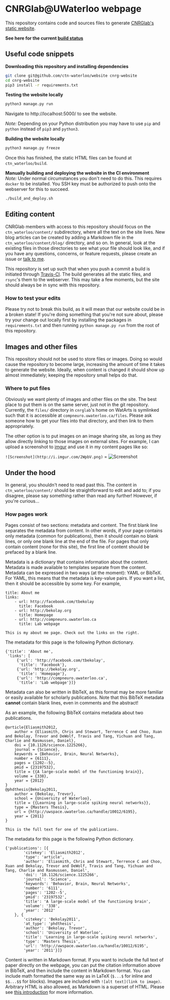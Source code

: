 CNRGlab@UWaterloo webpage
=========================

This repository contains code and sources files
to generate [CNRGlab's static website](http://compneuro.uwaterloo.ca/).

**See here for the current [build status](https://ctnsrv-vm.uwaterloo.ca/cnrg-website-webhook/status)**

Useful code snippets
--------------------

**Downloading this repository and installing dependencies**  
```sh
git clone git@github.com/ctn-waterloo/website cnrg-website
cd cnrg-website
pip3 install -r requirements.txt
```

**Testing the website locally**  
```sh
python3 manage.py run
```
Navigate to http://localhost:5000/ to see the website.

*Note:* Depending on your Python distribution you may have to use
`pip` and `python` instead of `pip3` and `python3`.

**Building the website locally**  
```sh
python3 manage.py freeze
```
Once this has finished,
the static HTML files can be found at `ctn_waterloo/build`.

**Manually building and deploying the website in the CI environment**  
*Note:* Under normal circumstances you don't need to do this.
This requires `docker` to be installed.
You SSH key must be authorized
to push onto the webserver for this to succeed.
```sh
./build_and_deploy.sh
```



Editing content
---------------

CNRGlab members with access to this repository
should focus on the `ctn_waterloo/content/` subdirectory,
where all the text on the site lives.
New blog articles can be created by adding
a Markdown file in the `ctn_waterloo/content/blog/` directory,
and so on. In general, look at the existing
files in those directories to see what your file
should look like, and if you have any questions, concerns,
or feature requests, please create an issue
or [talk to me](mailto:tbekolay@gmail.com).

This repository is set up such that when you
push a commit a build is initiated through
[Travis-CI](https://travis-ci.org/ctn-waterloo/website).
The build generates all the static files,
and ``rsync``'s them to the webserver.
This may take a few moments,
but the site should always be in sync with this repository.

### How to test your edits

Please try not to break this build,
as it will mean that our website could be in a broken state!
If you're doing something that you're not sure about,
please try your change out locally first
by installing the packages in `requirements.txt`
and then running `python manage.py run`
from the root of this repository.

Images and other files
----------------------

This repository should not be used to store
files or images. Doing so would cause the repository
to become large, increasing the amount of time
it takes to generate the website.
Ideally, when content is changed it should show up
almost immediately; keeping the repository
small helps do that.

### Where to put files

Obviously we want plenty of images and other files on the site.
The best place to put them is on the same server,
just not in the git repository.
Currently, the `files/` directory
in `cnrglab`'s home on WatArts
is symlinked such that it is accessible
at `compneuro.uwaterloo.ca/files`.
Please ask someone how to get your files
into that directory, and then link
to them appropriately.

The other option is to put images on an image sharing site,
as long as they allow directly linking to those images on external sites.
For example, I can upload a screenshot to [imgur](http://imgur.com/)
and use it in my content pages like so:

`![Screenshot](http://i.imgur.com/2WpbV.png)` = ![Screenshot](http://i.imgur.com/2WpbV.png)

Under the hood
--------------

In general, you shouldn't need to read past this.
The content in `ctn_waterloo/content/` should be straightforward
to edit and add to; if you disagree,
please say something rather than read any further!
However, if you're curious...

### How pages work

Pages consist of two sections: metadata and content.
The first blank line separates the metadata from content.
In other words, if your page contains only metadata
(common for publications), then it should contain no blank lines,
or only one blank line at the end of the file.
For pages that only contain content (none for this site),
the first line of content should be prefaced by a blank line.

Metadata is a dictionary that contains
information about the content.
Metadata is made available to templates separate from the content.
Metadata can be expressed in two ways (at the moment): YAML or BibTeX.
For YAML, this means that the metadata is key-value pairs.
If you want a list, then it should be accessible by some key.
For example,

    title: About me
    links:
        - url: http://facebook.com/tbekolay
          title: Facebook
        - url: http://bekolay.org
          title: Homepage
        - url: http://compneuro.uwaterloo.ca
          title: Lab webpage

    This is my about me page. Check out the links on the right.

The metadata for this page is the following Python dictionary.

    {'title': 'About me',
     'links': [
         {'url': 'http://facebook.com/tbekolay',
          'title': 'Facebook'},
         {'url: 'http://bekolay.org',
          'title': 'Homepage'},
         {'url': 'http://compneuro.uwaterloo.ca',
          'title': 'Lab webpage'}]}

Metadata can also be written in BibTeX, as this format
may be more familiar or easily available for scholarly publications.
Note that this BibTeX metadata **cannot** contain blank lines,
even in comments and the abstract!

As an example, the following BibTeX contains metadata
about two publications.

    @article{Eliasmith2012,
        author = {Eliasmith, Chris and Stewart, Terrence C and Choo, Xuan and Bekolay, Trevor and DeWolf, Travis and Tang, Yichuan and Tang, Charlie and Rasmussen, Daniel},
        doi = {10.1126/science.1225266},
        journal = {Science},
        keywords = {Behavior, Brain, Neural Networks},
        number = {6111},
        pages = {1202--5},
        pmid = {23197532},
        title = {{A large-scale model of the functioning brain}},
        volume = {338},
        year = {2012}
    }
    @phdthesis{Bekolay2011,
        author = {Bekolay, Trevor},
        school = {University of Waterloo},
        title = {{Learning in large-scale spiking neural networks}},
        type = {Masters Thesis},
        url = {http://uwspace.uwaterloo.ca/handle/10012/6195},
        year = {2011}
    }

    This is the full text for one of the publications.

The metadata for this page is the following Python dictionary.

    {'publications': [{
            'citekey': 'Eliasmith2012',
            'type': 'article',
            'author': 'Eliasmith, Chris and Stewart, Terrence C and Choo, Xuan and Bekolay, Trevor and DeWolf, Travis and Tang, Yichuan and Tang, Charlie and Rasmussen, Daniel',
            'doi': '10.1126/science.1225266',
            'journal': 'Science',
            'keywords': 'Behavior, Brain, Neural Networks',
            'number': '6111',
            'pages': '1202--5',
            'pmid': '23197532',
            'title': 'A large-scale model of the functioning brain',
            'volume': '338',
            'year': '2012'
        }, {
            'citekey': 'Bekolay2011',
            'at_type': 'phdthesis',
            'author': 'Bekolay, Trevor',
            'school': 'University of Waterloo',
            'title': 'Learning in large-scale spiking neural networks',
            'type': 'Masters Thesis',
            'url': 'http://uwspace.uwaterloo.ca/handle/10012/6195',
            'year': '2011'}]}

Content is written in Markdown format.
If you want to include the full text of paper
directly on the webpage,
you can put the citation information above in BibTeX,
and then include the content in Markdown format.
You can include math formatted the same way as in LaTeX
(`$...$` for inline and `$$...$$` for blocks).
Images are included with `![alt text](link to image)`.
Arbitrary HTML is also allowed, as Markdown
is a superset of HTML.
Please see
[this introduction](http://daringfireball.net/projects/markdown/basics)
for more information.
